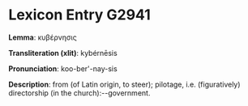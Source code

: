 # Lexicon Entry G2941

**Lemma**: κυβέρνησις

**Transliteration (xlit)**: kybérnēsis

**Pronunciation**: koo-ber'-nay-sis

**Description**:
from  (of Latin origin, to steer); pilotage, i.e. (figuratively) directorship (in the church):--government.
